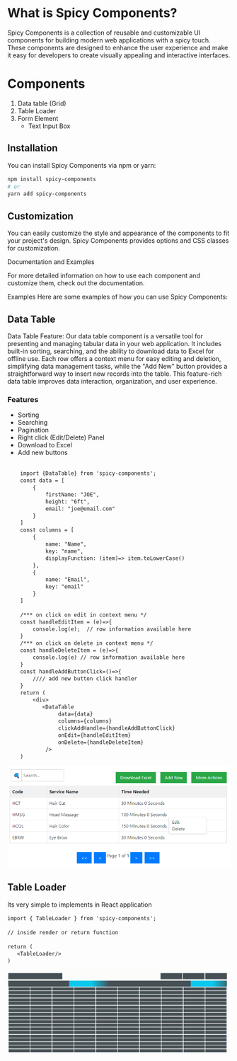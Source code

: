 # What is Spicy Components?
Spicy Components is a collection of reusable and customizable UI components for building modern web applications with a spicy touch. These components are designed to enhance the user experience and make it easy for developers to create visually appealing and interactive interfaces.

# Components
  1. Data table (Grid)
  2. Table Loader
  3. Form Element
        - Text Input Box

## Installation

You can install Spicy Components via npm or yarn:

```bash
npm install spicy-components
# or
yarn add spicy-components
```

## Customization

You can easily customize the style and appearance of the components to fit your project's design. Spicy Components provides options and CSS classes for customization.

Documentation and Examples

For more detailed information on how to use each component and customize them, check out the documentation.

Examples
Here are some examples of how you can use Spicy Components:

## Data Table
Data Table Feature: Our data table component is a versatile tool for presenting and managing tabular data in your web application. It includes built-in sorting, searching, and the ability to download data to Excel for offline use. Each row offers a context menu for easy editing and deletion, simplifying data management tasks, while the "Add New" button provides a straightforward way to insert new records into the table. This feature-rich data table improves data interaction, organization, and user experience.

### Features
  - Sorting
  - Searching
  - Pagination
  - Right click (Edit/Delete) Panel
  - Download to Excel
  - Add new buttons

``` JSX

    import {DataTable} from 'spicy-components';
    const data = [
        {
            firstName: "JOE",
            height: "6ft",
            email: "joe@email.com"
        }
    ]
    const columns = [
        {
            name: "Name",
            key: "name",
            displayFunction: (item)=> item.toLowerCase()
        },
        {
            name: "Email",
            key: "email"
        }
    ]

    /*** on click on edit in context menu */
    const handleEditItem = (e)=>{
        console.log(e);  // row information available here
    }
    /*** on click on delete in context menu */
    const handleDeleteItem = (e)=>{
        console.log(e) // row information available here
    }
    const handleAddButtonClick=()=>{
        //// add new button click handler
    }
    return (
        <div>
           <DataTable
                data={data} 
                columns={columns}
                clickAddHandle={handleAddButtonClick}
                onEdit={handleEditItem}
                onDelete={handleDeleteItem}
            />
    )

```

![Image Alt Text](https://raw.githubusercontent.com/nbarman760/spicy-components/master/images/table.png)

## Table Loader
 
 Its very simple to implements in React application

 ``` JSX
 import { TableLoader } from 'spicy-components';

 // inside render or return function

 return (
    <TableLoader/>
 )

```
![Alt Text](https://raw.githubusercontent.com/nbarman760/spicy-components/master/images/table-loader.gif)




